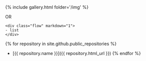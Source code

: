 {% include gallery.html folder='/img' %}

OR
```
<div class="flow" markdown="1">
- list
</div>
```

{% for repository in site.github.public_repositories %}
  * [{{ repository.name }}]({{ repository.html_url }})
{% endfor %}
